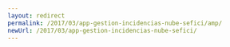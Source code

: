 ```yaml
---
layout: redirect
permalink: /2017/03/app-gestion-incidencias-nube-sefici/amp/
newUrl: /2017/03/app-gestion-incidencias-nube-sefici/
---
```

